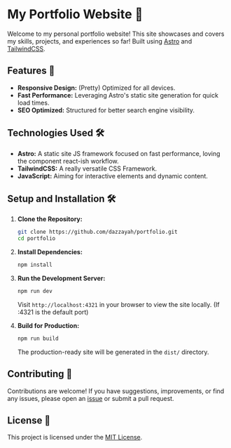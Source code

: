 # My Portfolio Website 🚀

Welcome to my personal portfolio website! This site showcases and covers my skills, projects, and experiences so far! Built using [Astro](https://astro.build/) and [TailwindCSS](https://tailwindcss.com/).

## Features 🌟

- **Responsive Design:** (Pretty) Optimized for all devices.   
- **Fast Performance:** Leveraging Astro's static site generation for quick load times.  
- **SEO Optimized:** Structured for better search engine visibility.   

## Technologies Used 🛠️

- **Astro:** A static site JS framework focused on fast performance, loving the component react-ish workflow.  
- **TailwindCSS:** A really versatile CSS Framework.  
- **JavaScript:** Aiming for interactive elements and dynamic content.  

## Setup and Installation 🛠️

1. **Clone the Repository:**  
   ```bash
   git clone https://github.com/dazzayah/portfolio.git
   cd portfolio
   ```  

2. **Install Dependencies:**  
   ```bash
   npm install
   ```  

3. **Run the Development Server:**  
   ```bash
   npm run dev
   ```  
   Visit `http://localhost:4321` in your browser to view the site locally. (If :4321 is the default port)

4. **Build for Production:**  
   ```bash
   npm run build
   ```  
   The production-ready site will be generated in the `dist/` directory.  

## Contributing 🤝

Contributions are welcome! If you have suggestions, improvements, or find any issues, please open an [issue](https://github.com/dazzayah/portfolio/issues) or submit a pull request.  

## License 📄

This project is licensed under the [MIT License](LICENSE).  
